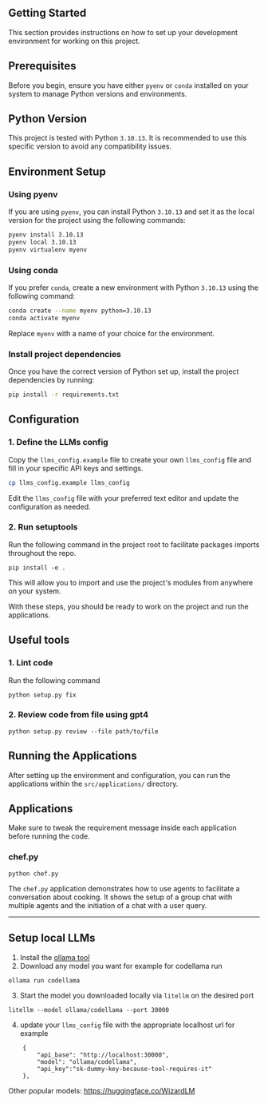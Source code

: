 ## Getting Started

This section provides instructions on how to set up your development environment for working on this project.

## Prerequisites

Before you begin, ensure you have either `pyenv` or `conda` installed on your system to manage Python versions and environments.

## Python Version

This project is tested with Python `3.10.13`. It is recommended to use this specific version to avoid any compatibility issues.

## Environment Setup

### Using pyenv

If you are using `pyenv`, you can install Python `3.10.13` and set it as the local version for the project using the following commands:

```sh
pyenv install 3.10.13
pyenv local 3.10.13
pyenv virtualenv myenv
```

### Using conda

If you prefer `conda`, create a new environment with Python `3.10.13` using the following command:

```sh
conda create --name myenv python=3.10.13
conda activate myenv
```

Replace `myenv` with a name of your choice for the environment.

### Install project dependencies

Once you have the correct version of Python set up, install the project dependencies by running:

```sh
pip install -r requirements.txt
```

## Configuration

### 1. Define the LLMs config
Copy the `llms_config.example` file to create your own `llms_config` file and fill in your specific API keys and settings.

```sh
cp llms_config.example llms_config
```

Edit the `llms_config` file with your preferred text editor and update the configuration as needed.

### 2. Run setuptools
Run the following command in the project root to facilitate packages imports throughout the repo.
```
pip install -e .
```

This will allow you to import and use the project's modules from anywhere on your system.

With these steps, you should be ready to work on the project and run the applications.

## Useful tools
### 1. Lint code
Run the following command
```
python setup.py fix
```
### 2. Review code from file using gpt4
```
python setup.py review --file path/to/file
```
## Running the Applications

After setting up the environment and configuration, you can run the applications within the `src/applications/` directory.


## Applications
Make sure to tweak the requirement message inside each application before running the code.

### chef.py
```
python chef.py
```

The `chef.py` application demonstrates how to use agents to facilitate a conversation about cooking. It shows the setup of a group chat with multiple agents and the initiation of a chat with a user query.

---

## Setup local LLMs

1. Install the [ollama tool](https://github.com/jmorganca/ollama)
2. Download any model you want for example for codellama run
```
ollama run codellama
```
3. Start the model you downloaded locally via `litellm` on the desired port
```
litellm --model ollama/codellama --port 30000
```
4. update your `llms_config` file with the appropriate localhost url for example
```
    {
        "api_base": "http://localhost:30000",
        "model": "ollama/codellama",
        "api_key":"sk-dummy-key-because-tool-requires-it"
    },
```

Other popular models: https://huggingface.co/WizardLM